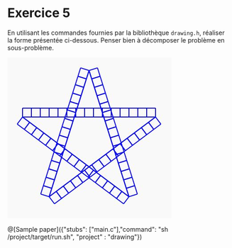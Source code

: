 # Exercice 5

En utilisant les commandes fournies par la bibliothèque `drawing.h`, réaliser la forme présentée ci-dessous. Penser bien à décomposer le problème en sous-problème.

![imgage exercice](Images/ex4.JPG)

@[Sample paper]({"stubs": ["main.c"],"command": "sh /project/target/run.sh", "project" : "drawing"})